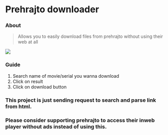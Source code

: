 # Prehrajto downloader
### About
> Allows you to easily download files from prehrajto without using their web at all

<img src="https://github.com/4-n-d-o/Prehrajto-downloader/assets/143189201/10550fe3-df15-4050-a170-e7df97563a57">

### Guide
1. Search name of movie/serial you wanna download
2. Click on result
3. Click on download button

### This project is just sending request to search and parse link from html.
### Please consider supporting prehrajto to access their inweb player without ads instead of using this.
